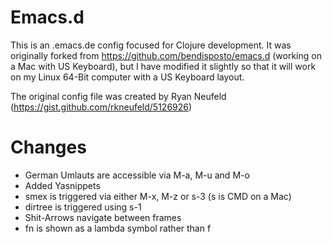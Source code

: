 # Emacs.d 

This is an .emacs.de config focused for Clojure development. It was originally forked from https://github.com/bendisposto/emacs.d (working on a Mac with US Keyboard), but I have modified it slightly so that it will work on my Linux 64-Bit computer with a US Keyboard layout.

The original config file was created by Ryan Neufeld (https://gist.github.com/rkneufeld/5126926)

# Changes

- German Umlauts are accessible via M-a, M-u and M-o
- Added Yasnippets
- smex is triggered via either M-x, M-z or s-3 (s is CMD on a Mac)
- dirtree is triggered using s-1
- Shit-Arrows navigate between frames
- fn is shown as a lambda symbol rather than f
